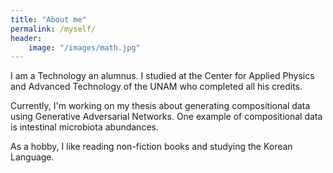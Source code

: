 ```yaml
---
title: "About me"
permalink: /myself/
header:
    image: "/images/math.jpg"
---
```


I am a Technology an alumnus. I studied at the Center for Applied Physics and Advanced Technology of the UNAM who completed all his credits. 

Currently, I'm working on my thesis about generating compositional data using Generative Adversarial Networks. One example of compositional data is intestinal microbiota abundances.

As a hobby, I like reading non-fiction books and studying the Korean Language. 
